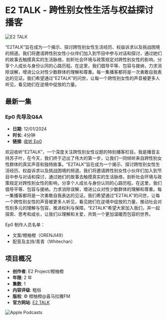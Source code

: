 # E2 TALK - 跨性别女性生活与权益探讨播客

![E2 TALK](/assets/artwork/1x1.gif)

“E2TALK”旨在成为一个揭示、探讨跨性别女性生活经历、权益诉求以及挑战困境的频道。我们将邀请跨性别女性小伙伴们加入到节目中参与对话和探讨，通过她们的故事去触摸真实的生活脉络，剖析社会环境与政策规定对跨性别女性的影响，分享个人成长与身份认同的心路历程。在这里，我们倡导平等、包容与接纳，力求消除误解，增进公众对性少数群体的理解和尊重。每一集播客都将是一次勇敢自我表达的见证。我们希望通过“E2TALK”的问世，让每一个跨性别女性的声音被更多人听见，看见她们在逆境中绽放的力量。

## 最新一集

### Ep0 先导及Q&A
- **日期**: 12/01/2024
- **时长**: 4分钟
- **链接**: [收听 Ep0](https://podcasts.apple.com/us/podcast/ep0-%E5%85%88%E5%AF%BC%E5%8F%8Aq-a/id1724764042?i=1000641406747&l=vi)

欢迎收听“E2TALK”，一个深度关注跨性别女性议题的特别播客栏目。我是播音主持苏子叶，在今天，我们终于迈出了伟大的第一步，让我们一同倾听来自跨性别女性群体的真实声音和独特故事。“E2TALK”旨在成为一个揭示、探讨跨性别女性生活经历、权益诉求以及挑战困境的频道。我们将邀请跨性别女性小伙伴们加入到节目中参与对话和探讨，通过她们的故事去触摸真实的生活脉络，剖析社会环境与政策规定对跨性别女性的影响，分享个人成长与身份认同的心路历程。在这里，我们倡导平等、包容与接纳，力求消除误解，增进公众对性少数群体的理解和尊重。每一集播客都将是一次勇敢自我表达的见证。我们希望通过“E2TALK”的问世，让每一个跨性别女性的声音被更多人听见，看见她们在逆境中绽放的力量，推动社会对性别多元的理解与包容，推进权利与保障。“E2TALK”希望大家加入我们，并一起探索、思考和成长，让我们以理解和关爱，共筑一个更加温暖而包容的世界。

Ep0 制作人员名单：
- 文案/橙柚橙（ORENJI49）
- 配音及主持/青青（Whitechan）

## 项目概况

- **创作者**: E2 Project/橙柚橙
- **年限**: 2 年
- **集数**: 1
- **内容评级**: 粗俗
- **版权**: © 橙柚橙@喜马拉雅FM
- **官方网站**: [E2 TALK](https://www.ximalaya.com/album/79969459)

![Apple Podcasts](/assets/app-icons/podcasts-icon_512.png)